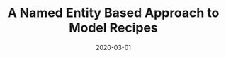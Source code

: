 ---
layout: publications
date: 2020-03-01
title: A Named Entity Based Approach to Model Recipes
venue: DECOR Workshop @ ICDE 
link: "https://arxiv.org/pdf/2004.12184.pdf"
slides: 
poster: 
tldr: Created an Information Retrieval (IR) Model to extract ingredient information from recipes!
authors: Nirav Diwan, Devansh Batra, Ganesh Bagler
code: "https://github.com/cosylabiiit/recipe-knowledge-mining"
---